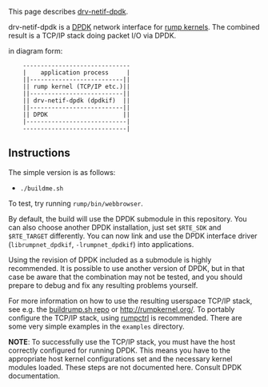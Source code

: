 This page describes [drv-netif-dpdk](http://repo.rumpkernel.org/drv-netif-dpdk).

drv-netif-dpdk is a [DPDK](http://dpdk.org) network interface for [rump
kernels](http://rumpkernel.org).  The combined result is a TCP/IP stack
doing packet I/O via DPDK.

in diagram form:

        ------------------------------
        |    application process     |
        ||--------------------------||
        || rump kernel (TCP/IP etc.)||
        ||--------------------------||
        || drv-netif-dpdk (dpdkif)  ||
        ||--------------------------||
        || DPDK                     ||
        |----------------------------|
        -----------------------------|


Instructions
------------

The simple version is as follows:

* `./buildme.sh`

To test, try running `rump/bin/webbrowser`.

By default, the build will use the DPDK submodule in this repository.
You can also choose another DPDK installation, just set `$RTE_SDK` and
`$RTE_TARGET` differently.  You can now link and use the DPDK interface
driver (`librumpnet_dpdkif`, `-lrumpnet_dpdkif`) into applications.

Using the revision of DPDK included as a submodule is highly recommended.
It is possible to use another version of DPDK, but in that case be
aware that the combination may not be tested, and you should prepare to
debug and fix any resulting problems yourself.

For more information on how to use the resulting userspace TCP/IP stack,
see e.g. the [buildrump.sh repo](https://github.com/rumpkernel/buildrump.sh)
or http://rumpkernel.org/.  To portably configure the TCP/IP stack,
using [rumpctrl](http://repo.rumpkernel.org/rumpctrl) is recommended.
There are some very simple examples in the `examples` directory.

__NOTE__: To successfully use the TCP/IP stack, you must have the host correctly
configured for running DPDK.  This means you have to the appropriate host
kernel configurations set and the necessary kernel modules loaded.  These
steps are not documented here.  Consult DPDK documentation.
